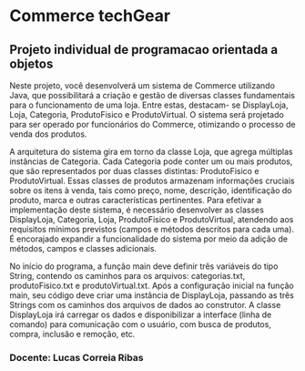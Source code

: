 # Commerce techGear
## Projeto individual de programacao orientada a objetos

Neste projeto, você desenvolverá um sistema de Commerce utilizando Java, que possibilitará a criação
e gestão de diversas classes fundamentais para o funcionamento de uma loja. Entre estas, destacam-
se DisplayLoja, Loja, Categoria, ProdutoFisico e ProdutoVirtual. O sistema será projetado para ser
operado por funcionários do Commerce, otimizando o processo de venda dos produtos.

A arquitetura do sistema gira em torno da classe Loja, que agrega múltiplas instâncias de Categoria.
Cada Categoria pode conter um ou mais produtos, que são representados por duas classes distintas:
ProdutoFisico e ProdutoVirtual. Essas classes de produtos armazenam informações cruciais sobre os
itens à venda, tais como preço, nome, descrição, identificação do produto, marca e outras características
pertinentes. Para efetivar a implementação deste sistema, é necessário desenvolver as classes DisplayLoja,
Categoria, Loja, ProdutoFisico e ProdutoVirtual, atendendo aos requisitos mínimos previstos (campos
e métodos descritos para cada uma). É encorajado expandir a funcionalidade do sistema por meio da
adição de métodos, campos e classes adicionais.

No início do programa, a função main deve definir três variáveis do tipo String, contendo os caminhos
para os arquivos: categorias.txt, produtoFisico.txt e produtoVirtual.txt. Após a configuração inicial
na função main, seu código deve criar uma instância de DisplayLoja, passando as três Strings com os
caminhos dos arquivos de dados ao construtor. A classe DisplayLoja irá carregar os dados e disponibilizar
a interface (linha de comando) para comunicação com o usuário, com busca de produtos, compra, inclusão e
remoção, etc.

### Docente: Lucas Correia Ribas
